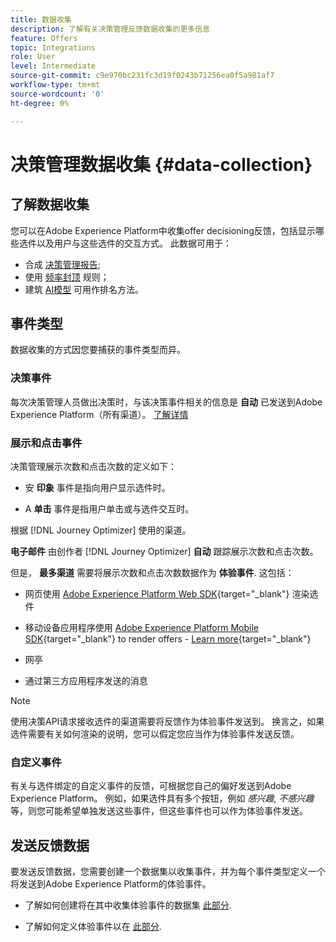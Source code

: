 ```yaml
---
title: 数据收集
description: 了解有关决策管理反馈数据收集的更多信息
feature: Offers
topic: Integrations
role: User
level: Intermediate
source-git-commit: c9e970bc231fc3d19f0243b71256ea0f5a981af7
workflow-type: tm+mt
source-wordcount: '0'
ht-degree: 0%

---
```


# 决策管理数据收集 {#data-collection}

## 了解数据收集

您可以在Adobe Experience Platform中收集offer decisioning反馈，包括显示哪些选件以及用户与这些选件的交互方式。 此数据可用于：
* 合成 [决策管理报告](../reports/get-started-events.md);
* 使用 [频率封顶](../offer-library/add-constraints.md#capping) 规则；
* 建筑 [AI模型](../ranking/create-ranking-strategies.md) 可用作排名方法。

## 事件类型

数据收集的方式因您要捕获的事件类型而异。

### 决策事件

每次决策管理人员做出决策时，与该决策事件相关的信息是 **自动** 已发送到Adobe Experience Platform（所有渠道）。 [了解详情](../reports/get-started-events.md)

### 展示和点击事件

决策管理展示次数和点击次数的定义如下：

* 安 **印象** 事件是指向用户显示选件时。

* A **单击** 事件是指用户单击或与选件交互时。

根据 [!DNL Journey Optimizer] 使用的渠道。

**电子邮件** 由创作者 [!DNL Journey Optimizer] **自动** 跟踪展示次数和点击次数。

但是， **最多渠道** 需要将展示次数和点击次数数据作为 **体验事件**. 这包括：

* 网页使用 [Adobe Experience Platform Web SDK](https://experienceleague.adobe.com/docs/experience-platform/edge/home.html?lang=zh-Hans){target="_blank"} 渲染选件

* 移动设备应用程序使用 [Adobe Experience Platform Mobile SDK](https://experienceleague.adobe.com/docs/platform-learn/data-collection/mobile-sdk/overview.html){target="_blank"} to render offers - [Learn more](https://developer.adobe.com/client-sdks/documentation/adobe-journey-optimizer-decisioning/#ab-sj-tracking-servers){target="_blank"}
* 网亭
* 通过第三方应用程序发送的消息
   <!--Mobile push notifications authored by [!DNL Journey Optimizer] - [Learn more](https://developer.adobe.com/client-sdks/documentation/adobe-journey-optimizer/api-reference/#handlenotificationresponse){target="_blank"}-->

>[!NOTE]
>
>使用决策API请求接收选件的渠道需要将反馈作为体验事件发送到。 换言之，如果选件需要有关如何渲染的说明，您可以假定您应当作为体验事件发送反馈。

### 自定义事件

有关与选件绑定的自定义事件的反馈，可根据您自己的偏好发送到Adobe Experience Platform。 例如，如果选件具有多个按钮，例如 *感兴趣*, *不感兴趣*&#x200B;等，则您可能希望单独发送这些事件，但这些事件也可以作为体验事件发送。 <!--Not sure to get that part. How feedback is collected in the first case, i.e. when events are sent in separately? Does it mean the customer just handles it the wau he wants?-->

## 发送反馈数据

要发送反馈数据，您需要创建一个数据集以收集事件，并为每个事件类型定义一个将发送到Adobe Experience Platform的体验事件。

* 了解如何创建将在其中收集体验事件的数据集 [此部分](create-dataset.md).

* 了解如何定义体验事件以在 [此部分](schema-requirement.md).


